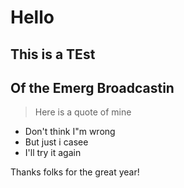# Hello

## This is a TEst

## Of the Emerg Broadcastin

> Here is a quote of mine

- Don't think I"m wrong
- But just i casee
- I'll try it again

Thanks folks for the great year!
